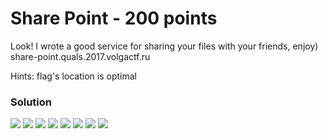 # Share Point - 200 points

Look! I wrote a good service for sharing your files with your friends, enjoy)
share-point.quals.2017.volgactf.ru

Hints:
    flag's location is optimal

### Solution
![](https://github.com/texh0k0t/VolgaCTF-2017-Quals-Write-Up/blob/master/Share%20Point/assets/Screenshot_1.png)
![](https://github.com/texh0k0t/VolgaCTF-2017-Quals-Write-Up/blob/master/Share%20Point/assets/Screenshot_2.png)
![](https://github.com/texh0k0t/VolgaCTF-2017-Quals-Write-Up/blob/master/Share%20Point/assets/Screenshot_3.png)
![](https://github.com/texh0k0t/VolgaCTF-2017-Quals-Write-Up/blob/master/Share%20Point/assets/Screenshot_4.png)
![](https://github.com/texh0k0t/VolgaCTF-2017-Quals-Write-Up/blob/master/Share%20Point/assets/Screenshot_5.png)
![](https://github.com/texh0k0t/VolgaCTF-2017-Quals-Write-Up/blob/master/Share%20Point/assets/Screenshot_6.png)
![](https://github.com/texh0k0t/VolgaCTF-2017-Quals-Write-Up/blob/master/Share%20Point/assets/Screenshot_7.png)
![](https://github.com/texh0k0t/VolgaCTF-2017-Quals-Write-Up/blob/master/Share%20Point/assets/Screenshot_8.png)
